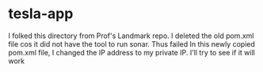 # tesla-app
I folked this directory from Prof's Landmark repo. 
I deleted the old pom.xml file cos it did not have the tool to run sonar. Thus failed
In this newly copied pom.xml file, I changed the IP address to my private IP. 
I'll try to see if it will work
